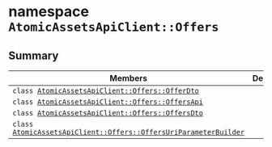 # namespace `AtomicAssetsApiClient::Offers` 

## Summary

 Members                        | Descriptions                                
--------------------------------|---------------------------------------------
`class `[`AtomicAssetsApiClient::Offers::OfferDto`](.github/workflows/documentation/md/AtomicAssetsApiClient--Offers--OfferDto.md#class_atomic_assets_api_client_1_1_offers_1_1_offer_dto) | 
`class `[`AtomicAssetsApiClient::Offers::OffersApi`](.github/workflows/documentation/md/AtomicAssetsApiClient--Offers--OffersApi.md#class_atomic_assets_api_client_1_1_offers_1_1_offers_api) | 
`class `[`AtomicAssetsApiClient::Offers::OffersDto`](.github/workflows/documentation/md/AtomicAssetsApiClient--Offers--OffersDto.md#class_atomic_assets_api_client_1_1_offers_1_1_offers_dto) | 
`class `[`AtomicAssetsApiClient::Offers::OffersUriParameterBuilder`](.github/workflows/documentation/md/AtomicAssetsApiClient--Offers--OffersUriParameterBuilder.md#class_atomic_assets_api_client_1_1_offers_1_1_offers_uri_parameter_builder) | 

